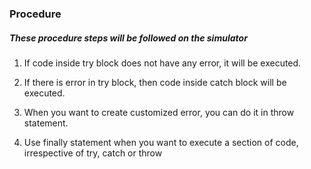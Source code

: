 ### Procedure
##### These procedure steps will be followed on the simulator

1)	If code inside try block does not have any error, it will be executed.<br>

2)	If there is error in try block, then code inside catch block will be executed.<br>

3)	When you want to create customized error, you can do it in throw statement.<br>

4)	Use finally statement when you want to execute a section of code, irrespective of try, catch or throw<br>
